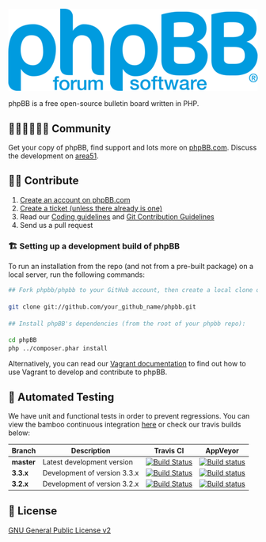 [![phpBB](phpBB/styles/prosilver/theme/images/site_logo_blue.svg)](https://www.phpbb.com)

phpBB is a free open-source bulletin board written in PHP.

## 🧑🏻‍🤝🏻🧑🏽 Community

Get your copy of phpBB, find support and lots more on [phpBB.com](https://www.phpbb.com). Discuss the development on [area51](https://area51.phpbb.com/phpBB/index.php).

## 👨‍💻 Contribute

1. [Create an account on phpBB.com](https://www.phpbb.com/community/ucp.php?mode=register)
2. [Create a ticket (unless there already is one)](https://tracker.phpbb.com/secure/CreateIssue!default.jspa)
3. Read our [Coding guidelines](https://area51.phpbb.com/docs/dev/development/coding_guidelines.html) and [Git Contribution Guidelines](https://area51.phpbb.com/docs/dev/development/git.html)
4. Send us a pull request

### 🏗️ Setting up a development build of phpBB

To run an installation from the repo (and not from a pre-built package) on a local server, run the following commands:

```bash
## Fork phpbb/phpbb to your GitHub account, then create a local clone of it:

git clone git://github.com/your_github_name/phpbb.git

## Install phpBB's dependencies (from the root of your phpbb repo):

cd phpBB
php ../composer.phar install 
```

Alternatively, you can read our [Vagrant documentation](phpBB/docs/vagrant.md) to find out how to use Vagrant to develop and contribute to phpBB.

## 🔬 Automated Testing

We have unit and functional tests in order to prevent regressions. You can view the bamboo continuous integration [here](https://bamboo.phpbb.com) or check our travis builds below:

Branch  | Description | Travis CI  | AppVeyor
------- | ----------- | ---------- | --------
**master** | Latest development version | [![Build Status](https://travis-ci.org/phpbb/phpbb.svg?branch=master)](http://travis-ci.org/phpbb/phpbb) | [![Build status](https://ci.appveyor.com/api/projects/status/8g98ybngd2f3axy1/branch/master?svg=true)](https://ci.appveyor.com/project/phpBB/phpbb/branch/master)
**3.3.x** | Development of version 3.3.x | [![Build Status](https://travis-ci.org/phpbb/phpbb.svg?branch=3.3.x)](http://travis-ci.org/phpbb/phpbb) | [![Build status](https://ci.appveyor.com/api/projects/status/8g98ybngd2f3axy1/branch/3.3.x?svg=true)](https://ci.appveyor.com/project/phpBB/phpbb/branch/3.3.x)
**3.2.x** | Development of version 3.2.x | [![Build Status](https://travis-ci.org/phpbb/phpbb.svg?branch=3.2.x)](http://travis-ci.org/phpbb/phpbb) | [![Build status](https://ci.appveyor.com/api/projects/status/8g98ybngd2f3axy1/branch/3.2.x?svg=true)](https://ci.appveyor.com/project/phpBB/phpbb/branch/3.2.x)

## 📜 License

[GNU General Public License v2](http://opensource.org/licenses/gpl-2.0.php)
